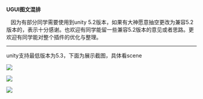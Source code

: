 <p>
    <strong>UGUI图文混排</strong>
</p>
<p>
    因为有部分同学需要使用到unity 5.2版本，如果有大神愿意抽空更改为兼容5.2版本的，表示十分感谢。也欢迎有同学能留一些兼容5.2版本的意见或者思路。更欢迎有同学能对整个插件的优化与整理。
</p>
<hr/>
<p>
    unity支持最低版本为5.3，下面为展示截图，具体看scene
</p>
<p>
    <img src="https://github.com/coding2233/TextInlineSprite/blob/master/ShotScreens/tw04_01.gif"/>
</p>
<p>
    <img src="https://github.com/coding2233/TextInlineSprite/blob/master/ShotScreens/tw04_02.gif"/>
</p>
<p>
    <img src="https://github.com/coding2233/TextInlineSprite/blob/master/ShotScreens/tw04_03.png"/>
</p>
